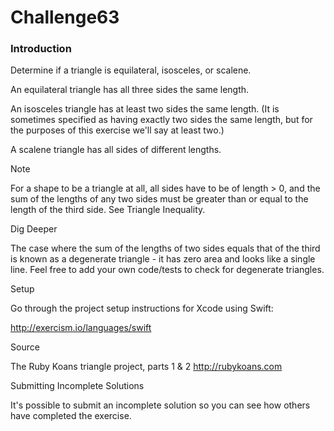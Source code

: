 # Challenge63


### Introduction

Determine if a triangle is equilateral, isosceles, or scalene.

An equilateral triangle has all three sides the same length.

An isosceles triangle has at least two sides the same length. (It is sometimes specified as having exactly two sides the same length, but for the purposes of this exercise we'll say at least two.)

A scalene triangle has all sides of different lengths.

Note

For a shape to be a triangle at all, all sides have to be of length > 0, and the sum of the lengths of any two sides must be greater than or equal to the length of the third side. See Triangle Inequality.

Dig Deeper

The case where the sum of the lengths of two sides equals that of the third is known as a degenerate triangle - it has zero area and looks like a single line. Feel free to add your own code/tests to check for degenerate triangles.

Setup

Go through the project setup instructions for Xcode using Swift:

http://exercism.io/languages/swift

Source

The Ruby Koans triangle project, parts 1 & 2 http://rubykoans.com

Submitting Incomplete Solutions

It's possible to submit an incomplete solution so you can see how others have completed the exercise.

